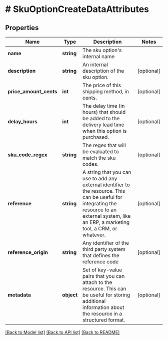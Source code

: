 # # SkuOptionCreateDataAttributes

## Properties

Name | Type | Description | Notes
------------ | ------------- | ------------- | -------------
**name** | **string** | The sku option&#39;s internal name |
**description** | **string** | An internal description of the sku option. | [optional]
**price_amount_cents** | **int** | The price of this shipping method, in cents. | [optional]
**delay_hours** | **int** | The delay time (in hours) that should be added to the delivery lead time when this option is purchased. | [optional]
**sku_code_regex** | **string** | The regex that will be evaluated to match the sku codes. | [optional]
**reference** | **string** | A string that you can use to add any external identifier to the resource. This can be useful for integrating the resource to an external system, like an ERP, a marketing tool, a CRM, or whatever. | [optional]
**reference_origin** | **string** | Any identifier of the third party system that defines the reference code | [optional]
**metadata** | **object** | Set of key-value pairs that you can attach to the resource. This can be useful for storing additional information about the resource in a structured format. | [optional]

[[Back to Model list]](../../README.md#models) [[Back to API list]](../../README.md#endpoints) [[Back to README]](../../README.md)
